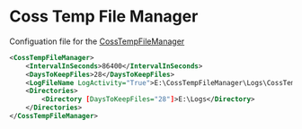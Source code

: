 Coss Temp File Manager
======================

Configuation file for the [CossTempFileManager](./CossTempFileManager.md)

```XML
<CossTempFileManager>
	<IntervalInSeconds>86400</IntervalInSeconds>
	<DaysToKeepFiles>28</DaysToKeepFiles>
	<LogFileName LogActivity="True">E:\CossTempFileManager\Logs\CossTempFileManager_[DATE].log</LogFileName>
    <Directories>
        <Directory [DaysToKeepFiles="28"]>E:\Logs</Directory>
    </Directories>
</CossTempFileManager>
```